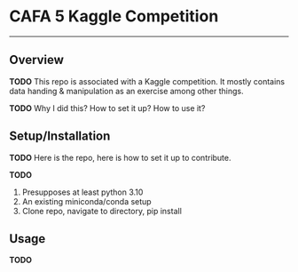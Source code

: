 # CAFA 5 Kaggle Competition
---

## Overview
**TODO**
This repo is associated with a Kaggle competition. It mostly contains data handing & manipulation as an exercise among other things.

**TODO**
Why I did this? How to set it up? How to use it?


## Setup/Installation
**TODO**
Here is the repo, here is how to set it up to contribute.

**TODO**
1. Presupposes at least python 3.10
2. An existing miniconda/conda setup
3. Clone repo, navigate to directory, pip install


## Usage
**TODO**
